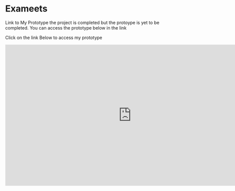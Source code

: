 # Exameets

Link to My Prototype
the project is completed but the protoype is yet to be completed. You can access the prototype below in the link

Click on the link Below to access my prototype

<iframe style="border: 1px solid rgba(0, 0, 0, 0.1);" width="800" height="450"
 src="https://embed.figma.com/proto/Sms7kqYDYGxsHaxy5e5VId/exameets?node-id=19-178&p=f&scaling=contain&content-scaling=fixed&page-id=0%3A1&embed-host=share" allowfullscreen>
 </iframe>
